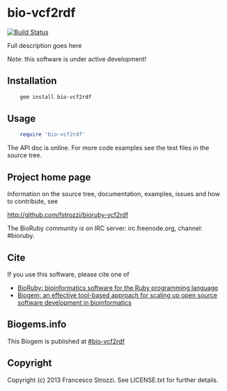 # bio-vcf2rdf

[![Build Status](https://secure.travis-ci.org/fstrozzi/bioruby-vcf2rdf.png)](http://travis-ci.org/fstrozzi/bioruby-vcf2rdf)

Full description goes here

Note: this software is under active development!

## Installation

```sh
    gem install bio-vcf2rdf
```

## Usage

```ruby
    require 'bio-vcf2rdf'
```

The API doc is online. For more code examples see the test files in
the source tree.
        
## Project home page

Information on the source tree, documentation, examples, issues and
how to contribute, see

  http://github.com/fstrozzi/bioruby-vcf2rdf

The BioRuby community is on IRC server: irc.freenode.org, channel: #bioruby.

## Cite

If you use this software, please cite one of
  
* [BioRuby: bioinformatics software for the Ruby programming language](http://dx.doi.org/10.1093/bioinformatics/btq475)
* [Biogem: an effective tool-based approach for scaling up open source software development in bioinformatics](http://dx.doi.org/10.1093/bioinformatics/bts080)

## Biogems.info

This Biogem is published at [#bio-vcf2rdf](http://biogems.info/index.html)

## Copyright

Copyright (c) 2013 Francesco Strozzi. See LICENSE.txt for further details.

